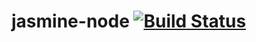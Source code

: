# jasmine-node [![Build Status](https://travis-ci.org/joaocarlosrodriguesmaia/jasmine-node.svg?branch=main)](https://travis-ci.org/joaocarlosrodriguesmaia/jasmine-node)
